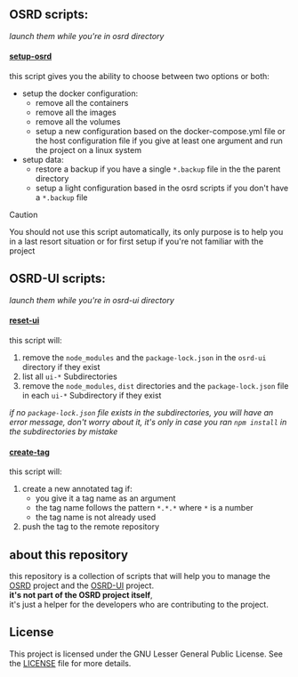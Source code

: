 ## OSRD scripts:

_launch them while you're in osrd directory_

#### [setup-osrd](setup-osrd.sh)

this script gives you the ability to choose between two options or both:

- setup the docker configuration:
  - remove all the containers
  - remove all the images
  - remove all the volumes
  - setup a new configuration based on the docker-compose.yml file
    or the host configuration file if you give at least one argument and run the project on a linux system
- setup data:
  - restore a backup if you have a single `*.backup` file in the the parent directory
  - setup a light configuration based in the osrd scripts if you don't have a `*.backup` file

> [!CAUTION]
> You should not use this script automatically, its only purpose is to help you in a last
> resort situation or for first setup if you're not familiar with the project

## OSRD-UI scripts:

_launch them while you're in osrd-ui directory_

#### [reset-ui](reset-ui.sh)

this script will:

1. remove the `node_modules` and the `package-lock.json` in the `osrd-ui` directory if they exist
2. list all `ui-*` Subdirectories
3. remove the `node_modules`, `dist` directories and the `package-lock.json` file in each `ui-*` Subdirectory if they exist

_if no `package-lock.json` file exists in the subdirectories, you will have an error message, don't worry about it,
it's only in case you ran `npm install` in the subdirectories by mistake_

#### [create-tag](create-tag.sh)

this script will:

1. create a new annotated tag if:
   - you give it a tag name as an argument
   - the tag name follows the pattern `*.*.*` where `*` is a number
   - the tag name is not already used
2. push the tag to the remote repository

## about this repository

this repository is a collection of scripts that will help you to manage the [OSRD](https://github.com/OpenRailAssociation/osrd) project and the [OSRD-UI](https://github.com/OpenRailAssociation/osrd-ui) project.
</br>
**it's not part of the OSRD project itself**,
</br>
it's just a helper for the developers who are contributing to the project.

## License

This project is licensed under the GNU Lesser General Public License. See the [LICENSE](LICENSE) file for more details.
